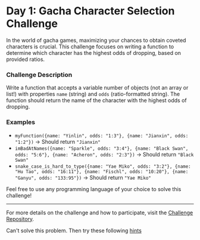 # Day 1: Gacha Character Selection Challenge

In the world of gacha games, maximizing your chances to obtain coveted characters is crucial. This challenge focuses on writing a function to determine which character has the highest odds of dropping, based on provided ratios.

### Challenge Description

Write a function that accepts a variable number of objects (not an array or list!) with properties `name` (string) and `odds` (ratio-formatted string). The function should return the name of the character with the highest odds of dropping.

### Examples

- `myFunction({name: "Yinlin", odds: "1:3"}, {name: "Jianxin", odds: "1:2"})` → Should return `"Jianxin"`
- `imBadAtNames({name: "Sparkle", odds: "3:4"}, {name: "Black Swan", odds: "5:6"}, {name: "Acheron", odds: "2:3"})` → Should return `"Black Swan"`
- `snake_case_is_hard_to_type({name: "Yae Miko", odds: "3:2"}, {name: "Hu Tao", odds: "16:11"}, {name: "Fischl", odds: "10:20"}, {name: "Ganyu", odds: "133:95"})` → Should return `"Yae Miko"`

Feel free to use any programming language of your choice to solve this challenge!

---

For more details on the challenge and how to participate, visit the [Challenge Repository](https://github.com/Shahalt1/100dayscoding).

Can't solve this problem. Then try these following [hints](hint.md)
